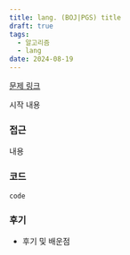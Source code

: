 ```yaml
---
title: lang. (BOJ|PGS) title
draft: true
tags:
  - 알고리즘
  - lang
date: 2024-08-19
---
```

[문제 링크]()

시작 내용

### 접근
내용

### 코드

```
code
```

### 후기
- 후기 및 배운점